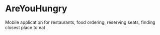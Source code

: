 AreYouHungry
============

Mobile application for restaurants, food ordering, reserving seats, finding closest place to eat
